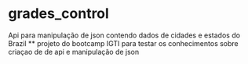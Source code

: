 # grades_control
Api para manipulação de json contendo dados de cidades e  estados do Brazil
** projeto do bootcamp IGTI para testar os conhecimentos sobre 
criaçao de de api e manipulação de json
